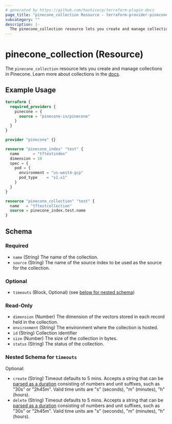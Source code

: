 ```yaml
---
# generated by https://github.com/hashicorp/terraform-plugin-docs
page_title: "pinecone_collection Resource - terraform-provider-pinecone"
subcategory: ""
description: |-
  The pinecone_collection resource lets you create and manage collections in Pinecone. Learn more about collections in the docs hhttps://docs.pinecone.io/guides/indexes/understanding-collections.
---
```


# pinecone_collection (Resource)

The `pinecone_collection` resource lets you create and manage collections in Pinecone. Learn more about collections in the [docs](hhttps://docs.pinecone.io/guides/indexes/understanding-collections).

## Example Usage

```terraform
terraform {
  required_providers {
    pinecone = {
      source = "pinecone-io/pinecone"
    }
  }
}

provider "pinecone" {}

resource "pinecone_index" "test" {
  name      = "tftestindex"
  dimension = 10
  spec = {
    pod = {
      environment = "us-west4-gcp"
      pod_type    = "s1.x1"
    }
  }
}

resource "pinecone_collection" "test" {
  name   = "tftestcollection"
  source = pinecone_index.test.name
}
```

<!-- schema generated by tfplugindocs -->
## Schema

### Required

- `name` (String) The name of the collection.
- `source` (String) The name of the source index to be used as the source for the collection.

### Optional

- `timeouts` (Block, Optional) (see [below for nested schema](#nestedblock--timeouts))

### Read-Only

- `dimension` (Number) The dimension of the vectors stored in each record held in the collection.
- `environment` (String) The environment where the collection is hosted.
- `id` (String) Collection identifier
- `size` (Number) The size of the collection in bytes.
- `status` (String) The status of the collection.

<a id="nestedblock--timeouts"></a>
### Nested Schema for `timeouts`

Optional:

- `create` (String) Timeout defaults to 5 mins. Accepts a string that can be [parsed as a duration](https://pkg.go.dev/time#ParseDuration) consisting of numbers and unit suffixes, such as "30s" or "2h45m". Valid time units are "s" (seconds), "m" (minutes), "h" (hours).
- `delete` (String) Timeout defaults to 5 mins. Accepts a string that can be [parsed as a duration](https://pkg.go.dev/time#ParseDuration) consisting of numbers and unit suffixes, such as "30s" or "2h45m". Valid time units are "s" (seconds), "m" (minutes), "h" (hours).
